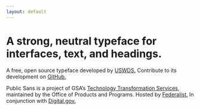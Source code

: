```yaml
---
layout: default
---
```


<div class="grid-container padding-y-2 margin-top-2 tablet:margin-top-4">
  <h1 class="font-sans-14 tablet:font-sans-17 line-height-tight text-bold">A strong, neutral typeface for interfaces, text, and headings.</h1>
  <p class="margin-top-6 tablet:margin-top-8">A free, open source typeface developed by <a class="link-heavy" href="http://v2.designsystem.digital.gov">USWDS.</a> Contribute to its development on <a class="link-heavy" href="https://github.com/uswds/public-sans">GitHub.</a></p>
  <p class="margin-top-4 tablet:margin-top-2 font-sans-2 line-height-sans-4">Public Sans is a project of GSA’s <a class="link-heavy" href="https://www.gsa.gov/about-us/organization/federal-acquisition-service/technology-transformation-services">Technology Transformation Services</a>, maintained by the Office of Products and Programs. Hosted by <a class="link-light" href="http://federalist.18f.gov">Federalist.</a> In conjunction with <a class="link-light" href="https://digital.gov">Digital.gov.</a></p>
</div>
